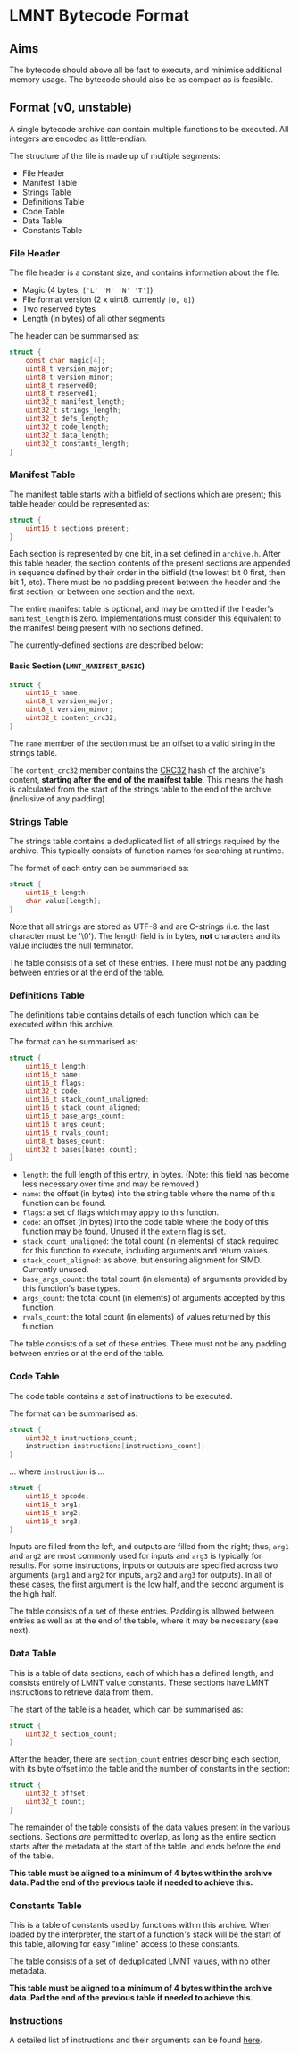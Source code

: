 # LMNT Bytecode Format

## Aims
The bytecode should above all be fast to execute, and minimise additional memory usage. The bytecode should also be as compact as is feasible.

## Format (v0, unstable)
A single bytecode archive can contain multiple functions to be executed. All integers are encoded as little-endian.

The structure of the file is made up of multiple segments:
* File Header
* Manifest Table
* Strings Table
* Definitions Table
* Code Table
* Data Table
* Constants Table


### File Header

The file header is a constant size, and contains information about the file:
* Magic (4 bytes, `['L' 'M' 'N' 'T']`)
* File format version (2 x uint8, currently `[0, 0]`)
* Two reserved bytes
* Length (in bytes) of all other segments

The header can be summarised as:
```c
struct {
    const char magic[4];
    uint8_t version_major;
    uint8_t version_minor;
    uint8_t reserved0;
    uint8_t reserved1;
    uint32_t manifest_length;
    uint32_t strings_length;
    uint32_t defs_length;
    uint32_t code_length;
    uint32_t data_length;
    uint32_t constants_length;
}
```


### Manifest Table

The manifest table starts with a bitfield of sections which are present; this table header could be represented as:
```c
struct {
    uint16_t sections_present;
}
```

Each section is represented by one bit, in a set defined in `archive.h`. After this table header, the section contents of the present sections are appended in sequence defined by their order in the bitfield (the lowest bit 0 first, then bit 1, etc). There must be no padding present between the header and the first section, or between one section and the next.

The entire manifest table is optional, and may be omitted if the header's `manifest_length` is zero. Implementations must consider this equivalent to the manifest being present with no sections defined.

The currently-defined sections are described below:

#### Basic Section (`LMNT_MANIFEST_BASIC`)

```c
struct {
    uint16_t name;
    uint8_t version_major;
    uint8_t version_minor;
    uint32_t content_crc32;
}
```

The `name` member of the section must be an offset to a valid string in the strings table.

The `content_crc32` member contains the [CRC32](https://en.wikipedia.org/wiki/CRC32) hash of the archive's content, **starting after the end of the manifest table**. This means the hash is calculated from the start of the strings table to the end of the archive (inclusive of any padding).


### Strings Table

The strings table contains a deduplicated list of all strings required by the archive. This typically consists of function names for searching at runtime.

The format of each entry can be summarised as:
```c
struct {
    uint16_t length;
    char value[length];
}
```
Note that all strings are stored as UTF-8 and are C-strings (i.e. the last character must be '\0'). The length field is in bytes, **not** characters and its value includes the null terminator.

The table consists of a set of these entries. There must not be any padding between entries or at the end of the table.


### Definitions Table

The definitions table contains details of each function which can be executed within this archive.

The format can be summarised as:
```c
struct {
    uint16_t length;
    uint16_t name;
    uint16_t flags;
    uint32_t code;
    uint16_t stack_count_unaligned;
    uint16_t stack_count_aligned;
    uint16_t base_args_count;
    uint16_t args_count;
    uint16_t rvals_count;
    uint8_t bases_count;
    uint32_t bases[bases_count];
}
```

* `length`: the full length of this entry, in bytes. (Note: this field has become less necessary over time and may be removed.)
* `name`: the offset (in bytes) into the string table where the name of this function can be found.
* `flags`: a set of flags which may apply to this function.
* `code`: an offset (in bytes) into the code table where the body of this function may be found. Unused if the `extern` flag is set.
* `stack_count_unaligned`: the total count (in elements) of stack required for this function to execute, including arguments and return values.
* `stack_count_aligned`: as above, but ensuring alignment for SIMD. Currently unused.
* `base_args_count`: the total count (in elements) of arguments provided by this function's base types.
* `args_count`: the total count (in elements) of arguments accepted by this function.
* `rvals_count`: the total count (in elements) of values returned by this function.

The table consists of a set of these entries. There must not be any padding between entries or at the end of the table.


### Code Table

The code table contains a set of instructions to be executed.

The format can be summarised as:
```c
struct {
    uint32_t instructions_count;
    instruction instructions[instructions_count];
}
```
... where `instruction` is ...
```c
struct {
    uint16_t opcode;
    uint16_t arg1;
    uint16_t arg2;
    uint16_t arg3;
}
```
Inputs are filled from the left, and outputs are filled from the right; thus, `arg1` and `arg2` are most commonly used for inputs and `arg3` is typically for results. For some instructions, inputs or outputs are specified across two arguments (`arg1` and `arg2` for inputs, `arg2` and `arg3` for outputs). In all of these cases, the first argument is the low half, and the second argument is the high half.

The table consists of a set of these entries. Padding is allowed between entries as well as at the end of the table, where it may be necessary (see next).


### Data Table

This is a table of data sections, each of which has a defined length, and consists entirely of LMNT value constants. These sections have LMNT instructions to retrieve data from them.

The start of the table is a header, which can be summarised as:

```c
struct {
    uint32_t section_count;
}
```

After the header, there are `section_count` entries describing each section, with its byte offset into the table and the number of constants in the section:

```c
struct {
    uint32_t offset;
    uint32_t count;
}
```

The remainder of the table consists of the data values present in the various sections. Sections _are_ permitted to overlap, as long as the entire section starts after the metadata at the start of the table, and ends before the end of the table.

**This table must be aligned to a minimum of 4 bytes within the archive data. Pad the end of the previous table if needed to achieve this.**

### Constants Table

This is a table of constants used by functions within this archive. When loaded by the interpreter, the start of a function's stack will be the start of this table, allowing for easy "inline" access to these constants.

The table consists of a set of deduplicated LMNT values, with no other metadata.

**This table must be aligned to a minimum of 4 bytes within the archive data. Pad the end of the previous table if needed to achieve this.**


### Instructions

A detailed list of instructions and their arguments can be found [here](Instructions.md).